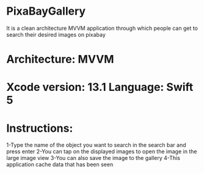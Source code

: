 # PixaBayGallery
It is a clean architecture MVVM application through which people can get to search their desired images on pixabay

# Architecture: MVVM 

# Xcode version: 13.1 Language: Swift 5

# Instructions:
1-Type the name of the object you want to search in the search bar and press enter 
2-You can tap on the displayed images to open the image in the large image view 
3-You can also save the image to the gallery
4-This application cache data that has been seen
